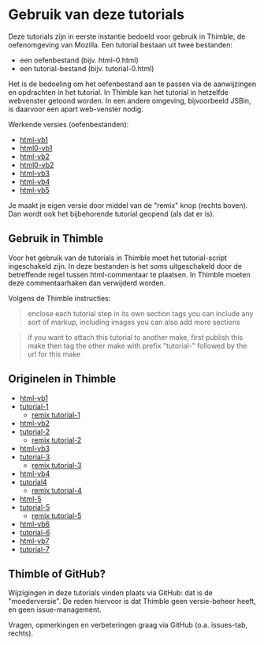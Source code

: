 # Gebruik van deze tutorials

Deze tutorials zijn in eerste instantie bedoeld voor gebruik in Thimble, de oefenomgeving van Mozilla. Een tutorial bestaan uit twee bestanden:

* een oefenbestand (bijv. html-0.html)
* een tutorial-bestand (bijv. tutorial-0.html)

Het is de bedoeling om het oefenbestand aan te passen via de aanwijzingen en opdrachten in het tutorial. In Thimble kan het tutorial in hetzelfde webvenster getoond worden. In een andere omgeving, bijvoorbeeld JSBin, is daarvoor een apart web-venster nodig.

Werkende versies (oefenbestanden):

* [html-vb1](https://eelcodijkstra.makes.org/thimble/LTI4ODk0ODIyNA==/html-vb1)
* [html0-vb1](https://d157rqmxrxj6ey.cloudfront.net/eelcodijkstra/2616/)
* [html-vb2](https://eelcodijkstra.makes.org/thimble/MTU0MDAzMDQ2NA==/html-vb2)
* [html0-vb2](https://d157rqmxrxj6ey.cloudfront.net/eelcodijkstra/3148)
* [html-vb3](https://eelcodijkstra.makes.org/thimble/LTI5NTU2NzEwNA==/html-vb3)
* [html-vb4](https://eelcodijkstra.makes.org/thimble/LTE1MTM0MjI4NDg=/html-vb4)
* [html-vb5](https://eelcodijkstra.makes.org/thimble/LTIwMDY3Nzc2MDA=/html-vb5)

Je maakt je eigen versie door middel van de "remix" knop (rechts boven). Dan wordt ook het bijbehorende tutorial geopend (als dat er is).

## Gebruik in Thimble

Voor het gebruik van de tutorials in Thimble moet het tutorial-script ingeschakeld zijn. In deze bestanden is het soms uitgeschakeld door de betreffende regel tussen html-commentaar te plaatsen. In Thimble moeten deze commentaarhaken dan verwijderd worden.

Volgens de Thimble instructies:

> enclose each tutorial step in its own section tags
you can include any sort of markup, including images
you can also add more sections

> if you want to attach this tutorial to another make,
first publish this make
then tag the other make with prefix "tutorial-" followed by the url for this make

## Originelen in Thimble

* [html-vb1](https://thimble.webmaker.org/project/51182/edit)
* [tutorial-1](https://thimble.webmaker.org/project/51180/edit)
    * [remix tutorial-1](https://eelcodijkstra.makes.org/thimble/LTMyMjUwMjY1Ng==/tutorial-html-vb1) 
* [html-vb2](https://thimble.webmaker.org/project/52059/edit)
* [tutorial-2](https://thimble.webmaker.org/project/52060/edit)
    * [remix tutorial-2](https://eelcodijkstra.makes.org/thimble/MTU1NjgwNzY4MA==/tutorial-html-vb2)
* [html-vb3](https://thimble.webmaker.org/project/90862/edit)
* [tutorial-3](https://thimble.webmaker.org/project/90863/edit)
    * [remix tutorial-3](https://eelcodijkstra.makes.org/thimble/LTI3ODc4OTg4OA==/tutorial-html-vb3)
* [html-vb4](https://thimble.webmaker.org/project/52338/edit)
* [tutorial4](https://thimble.webmaker.org/project/52132/edit)
    * [remix tutorial-4](https://eelcodijkstra.makes.org/thimble/LTE1MzAyMDAwNjQ=/tutorial-html-vb4)
* [html-5](https://thimble.webmaker.org/nl/project/91016/edit)
* [tutorial-5](https://thimble.webmaker.org/project/91015/edit)
    * [remix tutorial-5](https://eelcodijkstra.makes.org/thimble/LTIwMjM1NTQ4MTY=/tutorial-5)
* [html-vb6](https://thimble.webmaker.org/project/91149/edit)
* [tutorial-6](https://thimble.webmaker.org/project/91148/edit)
* [html-vb7](https://thimble.webmaker.org/project/91646/edit)
* [tutorial-7](https://thimble.webmaker.org/project/91645/edit)

## Thimble of GitHub?

Wijzigingen in deze tutorials vinden plaats via GitHub: dat is de "moederversie". De reden hiervoor is dat Thimble geen versie-beheer heeft, en geen issue-management.

Vragen, opmerkingen en verbeteringen graag via GitHub (o.a. issues-tab, rechts).

